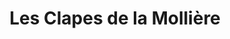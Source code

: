 ---
title: "Les Clapes de la Mollière"
url: /cayeux-sur-mer/les-clapes-de-la-molliere/
shop: vélo
---